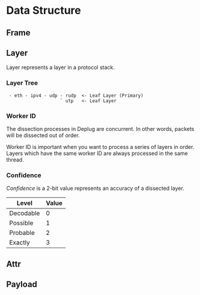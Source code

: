 
# Data Structure

## Frame

## Layer

Layer represents a layer in a protocol stack.

### Layer Tree

```
 - eth - ipv4 - udp - rudp  <- Leaf Layer (Primary)
                    ` utp   <- Leaf Layer
```

### Worker ID

The dissection processes in Deplug are concurrent.
In other words, packets will be dissected out of order.

Worker ID is important when you want to process a series of layers in order.
Layers which have the same worker ID are always processed in the same thread.

### Confidence

_Confidence_ is a 2-bit value represents an accuracy of a dissected layer.

|Level    |Value|
|---------|-----|
|Decodable|0    |
|Possible |1    |
|Probable |2    |
|Exactly  |3    |

## Attr

## Payload
